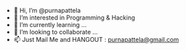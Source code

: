 - 👋 Hi, I’m @purnapattela
- 👀 I’m interested in Programming & Hacking
- 🌱 I’m currently learning ...
- 💞️ I’m looking to collaborate ...
- 📫 Just Mail Me and HANGOUT : purnapattela@gmail.com

<!---
purnapattela/purnapattela is a ✨ special ✨ repository because its `README.md` (this file) appears on your GitHub profile.
You can click the Preview link to take a look at your changes.
--->
